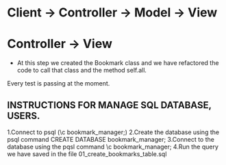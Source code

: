 
# Client -> Controller -> Model -> View

# Controller -> View 

 - At this step we created the Bookmark class and we have refactored the code to call that 
 class and the method self.all.

 Every test is passing at the moment.

 ## INSTRUCTIONS FOR MANAGE SQL DATABASE, USERS.

 1.Connect to psql (\c bookmark_manager;)
 2.Create the database using the psql command CREATE DATABASE bookmark_manager;
 3.Connect to the database using the pqsl command \c bookmark_manager;
 4.Run the query we have saved in the file 01_create_bookmarks_table.sql
